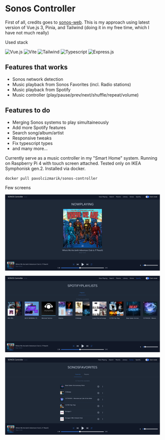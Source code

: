 # Sonos Controller

First of all, credits goes to [sonos-web](https://github.com/sonos-web/sonos-web). This is my approach using latest version of Vue.js 3, Pinia, and Tailwind (doing it in my free time, which I have not much really)

Used stack

![Vue.js](https://img.shields.io/badge/Vue.js-%23404d59?style=for-the-badge&logo=vue.js&logoColor=%2361DAFB) ![Vite](https://img.shields.io/badge/vite-%23404d59.svg?style=for-the-badge&logo=vite&logoColor=%2361DAFB) ![Tailwind](https://img.shields.io/badge/tailwind-%23404d59.svg?style=for-the-badge&logo=tailwindcss&logoColor=%2361DAFB) ![Typescript](https://img.shields.io/badge/typescript-%23404d59.svg?style=for-the-badge&logo=typescript&logoColor=%2361DAFB) ![Express.js](https://img.shields.io/badge/express.js-%23404d59.svg?style=for-the-badge&logo=express&logoColor=%2361DAFB)

## Features that works
- Sonos network detection
- Music playback from Sonos Favorites (incl. Radio stations)
- Music playback from Spotify
- Music controller (play/pause/prev/next/shuffle/repeat/volume)

## Features to do
- Merging Sonos systems to play simultaineously
- Add more Spotify features
- Search song/album/artist
- Responsive tweaks
- Fix typescript types
- and many more...

Currently serve as a music controller in my "Smart Home" system. Running on Raspberry Pi 4 with touch screen attached. Tested only on IKEA Symphonisk gen.2. Installed via docker.

`docker pull pavolcizmarik/sonos-controller`

Few screens

![Play Now](./assets/play_now.png)

![Favorites](./assets/favorites.png)

![Sonos](./assets/sonos.png)